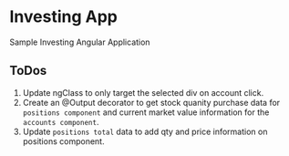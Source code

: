# Investing App
Sample Investing Angular Application

## ToDos

1. Update ngClass to only target the selected div on account click.
2. Create an @Output decorator to get stock quanity purchase data for `positions component` and current market value information for the `accounts component`.
3. Update `positions total` data to add qty and price information on positions component.
